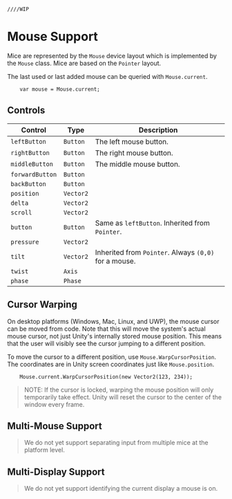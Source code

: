     ////WIP

# Mouse Support

Mice are represented by the `Mouse` device layout which is implemented by the `Mouse` class. Mice are based on the `Pointer` layout.

The last used or last added mouse can be queried with `Mouse.current`.

```
    var mouse = Mouse.current;
```

## Controls

|Control|Type|Description|
|-------|----|-----------|
|`leftButton`|`Button`|The left mouse button.|
|`rightButton`|`Button`|The right mouse button.|
|`middleButton`|`Button`|The middle mouse button.|
|`forwardButton`|`Button`||
|`backButton`|`Button`||
|`position`|`Vector2`||
|`delta`|`Vector2`||
|`scroll`|`Vector2`||
|`button`|`Button`|Same as `leftButton`. Inherited from `Pointer`.|
|`pressure`|`Vector2`||
|`tilt`|`Vector2`|Inherited from `Pointer`. Always `(0,0)` for a mouse.|
|`twist`|`Axis`||
|`phase`|`Phase`||

## Cursor Warping

On desktop platforms (Windows, Mac, Linux, and UWP), the mouse cursor can be moved from code. Note that this will move the system's actual mouse cursor, not just Unity's internally stored mouse position. This means that the user will visibly see the cursor jumping to a different position.

To move the cursor to a different position, use `Mouse.WarpCursorPosition`. The coordinates are in Unity screen coordinates just like `Mouse.position`.

```
    Mouse.current.WarpCursorPosition(new Vector2(123, 234));
```

>NOTE: If the cursor is locked, warping the mouse position will only temporarily take effect. Unity will reset the cursor to the center of the window every frame.

## Multi-Mouse Support

>We do not yet support separating input from multiple mice at the platform level.

## Multi-Display Support

>We do not yet support identifying the current display a mouse is on.
